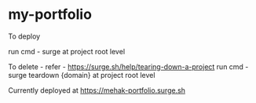 # my-portfolio

To deploy 

run cmd -  surge at project root level

To delete - 
refer - https://surge.sh/help/tearing-down-a-project
run cmd - surge teardown {domain}  at project root level

Currently deployed at https://mehak-portfolio.surge.sh
